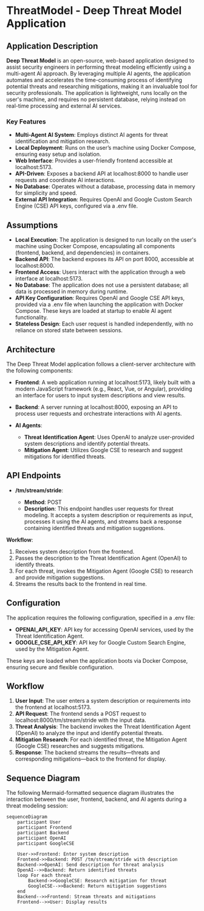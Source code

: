 # ThreatModel - Deep Threat Model Application

## Application Description

**Deep Threat Model** is an open-source, web-based application designed to assist security engineers in performing threat modeling efficiently using a multi-agent AI approach. By leveraging multiple AI agents, the application automates and accelerates the time-consuming process of identifying potential threats and researching mitigations, making it an invaluable tool for security professionals. The application is lightweight, runs locally on the user's machine, and requires no persistent database, relying instead on real-time processing and external AI services.

### Key Features

*   **Multi-Agent AI System**: Employs distinct AI agents for threat identification and mitigation research.
*   **Local Deployment**: Runs on the user’s machine using Docker Compose, ensuring easy setup and isolation.
*   **Web Interface**: Provides a user-friendly frontend accessible at localhost:5173.
*   **API-Driven**: Exposes a backend API at localhost:8000 to handle user requests and coordinate AI interactions.
*   **No Database**: Operates without a database, processing data in memory for simplicity and speed.
*   **External API Integration**: Requires OpenAI and Google Custom Search Engine (CSE) API keys, configured via a .env file.

## Assumptions

*   **Local Execution**: The application is designed to run locally on the user's machine using Docker Compose, encapsulating all components (frontend, backend, and dependencies) in containers.
*   **Backend API**: The backend exposes its API on port 8000, accessible at localhost:8000.
*   **Frontend Access**: Users interact with the application through a web interface at localhost:5173.
*   **No Database**: The application does not use a persistent database; all data is processed in memory during runtime.
*   **API Key Configuration**: Requires OpenAI and Google CSE API keys, provided via a .env file when launching the application with Docker Compose. These keys are loaded at startup to enable AI agent functionality.
*   **Stateless Design**: Each user request is handled independently, with no reliance on stored state between sessions.

## Architecture

The Deep Threat Model application follows a client-server architecture with the following components:

*   **Frontend**: A web application running at localhost:5173, likely built with a modern JavaScript framework (e.g., React, Vue, or Angular), providing an interface for users to input system descriptions and view results.

*   **Backend**: A server running at localhost:8000, exposing an API to process user requests and orchestrate interactions with AI agents.

*   **AI Agents**:

    *   **Threat Identification Agent**: Uses OpenAI to analyze user-provided system descriptions and identify potential threats.
    *   **Mitigation Agent**: Utilizes Google CSE to research and suggest mitigations for identified threats.

## API Endpoints

*   **/tm/stream/stride**:

    *   **Method**: POST
    *   **Description**: This endpoint handles user requests for threat modeling. It accepts a system description or requirements as input, processes it using the AI agents, and streams back a response containing identified threats and mitigation suggestions.

**Workflow**:

1.  Receives system description from the frontend.
2.  Passes the description to the Threat Identification Agent (OpenAI) to identify threats.
3.  For each threat, invokes the Mitigation Agent (Google CSE) to research and provide mitigation suggestions.
4.  Streams the results back to the frontend in real time.

## Configuration

The application requires the following configuration, specified in a .env file:

*   **OPENAI_API_KEY**: API key for accessing OpenAI services, used by the Threat Identification Agent.
*   **GOOGLE_CSE_API_KEY**: API key for Google Custom Search Engine, used by the Mitigation Agent.

These keys are loaded when the application boots via Docker Compose, ensuring secure and flexible configuration.

## Workflow

1.  **User Input**: The user enters a system description or requirements into the frontend at localhost:5173.
2.  **API Request**: The frontend sends a POST request to localhost:8000/tm/stream/stride with the input data.
3.  **Threat Analysis**: The backend invokes the Threat Identification Agent (OpenAI) to analyze the input and identify potential threats.
4.  **Mitigation Research**: For each identified threat, the Mitigation Agent (Google CSE) researches and suggests mitigations.
5.  **Response**: The backend streams the results—threats and corresponding mitigations—back to the frontend for display.

## Sequence Diagram

The following Mermaid-formatted sequence diagram illustrates the interaction between the user, frontend, backend, and AI agents during a threat modeling session:

```mermaid
sequenceDiagram
    participant User
    participant Frontend
    participant Backend
    participant OpenAI
    participant GoogleCSE

    User->>Frontend: Enter system description
    Frontend->>Backend: POST /tm/stream/stride with description
    Backend->>OpenAI: Send description for threat analysis
    OpenAI-->>Backend: Return identified threats
    loop For each threat
        Backend->>GoogleCSE: Research mitigation for threat
        GoogleCSE-->>Backend: Return mitigation suggestions
    end
    Backend-->>Frontend: Stream threats and mitigations
    Frontend-->>User: Display results
```